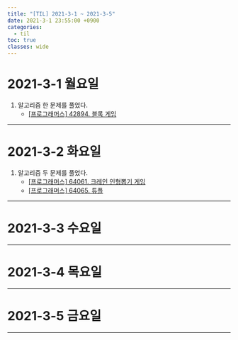 ```yaml
---
title: "[TIL] 2021-3-1 ~ 2021-3-5"
date: 2021-3-1 23:55:00 +0900
categories:
  - til
toc: true
classes: wide
---
```


# 2021-3-1 월요일

1. 알고리즘 한 문제를 풀었다.
   - [[프로그래머스] 42894. 블록 게임](https://ddb8036631.github.io/programmers/42894_블록-게임)

---

# 2021-3-2 화요일

1. 알고리즘 두 문제를 풀었다.
   - [[프로그래머스] 64061. 크레인 인형뽑기 게임](https://ddb8036631.github.io/programmers/64061_크레인-인형뽑기-게임)
   - [[프로그래머스] 64065. 튜플](https://ddb8036631.github.io/programmers/64065_튜플)

---

# 2021-3-3 수요일

---

# 2021-3-4 목요일

---

# 2021-3-5 금요일

---
